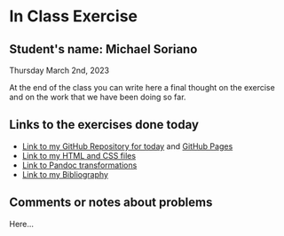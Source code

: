 # In Class Exercise
## Student's name: Michael Soriano 

Thursday March 2nd, 2023 

At the end of the class you can write here a final thought on the exercise and on the work that we have been doing so far. 

## Links to the exercises done today 

- [Link to my GitHub Repository for today]() and [GitHub Pages]()
- [Link to my HTML and CSS files](https://mrileysoriano.github.io/DHExercise/exercise2.html)
- [Link to Pandoc transformations]()
- [Link to my Bibliography]()

## Comments or notes about problems 

Here...

